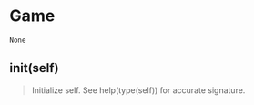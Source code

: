 # Game 
 ```
 None 
```
## __init__(self) 

  

 > Initialize self.  See help(type(self)) for accurate signature. 

